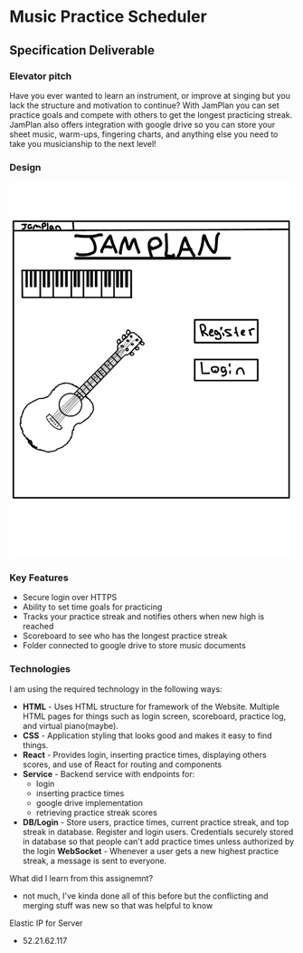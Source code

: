 # Music Practice Scheduler

## Specification Deliverable

### Elevator pitch

Have you ever wanted to learn an instrument, or improve at singing but you lack the structure and motivation to continue? With JamPlan you can set practice goals and compete with others to get the longest practicing streak. JamPlan also offers integration with google drive so you can store your sheet music, warm-ups, fingering charts, and anything else you need to take you musicianship to the next level!

### Design 

![Mock](WebsiteOutlinePictures/Homepage.jpeg)

### Key Features

- Secure login over HTTPS
- Ability to set time goals for practicing 
- Tracks your practice streak and notifies others when new high is reached 
- Scoreboard to see who has the longest practice streak
- Folder connected to google drive to store music documents


### Technologies 

I am using the required technology in the following ways:

- **HTML** - Uses HTML structure for framework of the Website. Multiple HTML pages for things such as login screen, scoreboard, practice log, and virtual piano(maybe). 
- **CSS** - Application styling that looks good and makes it easy to find things.
- **React** - Provides login, inserting practice times, displaying others scores, and use of React for routing and components 
- **Service** - Backend service with endpoints for:
   - login
   - inserting practice times
   - google drive implementation 
   - retrieving practice streak scores 
- **DB/Login** - Store users, practice times, current practice streak, and top streak in database. Register and login users. Credentials securely stored in database so that people can't add practice times unless authorized by the login
**WebSocket** - Whenever a user gets a new highest practice streak, a message is sent to everyone. 




















What did I learn from this assignemnt?
   - not much, I've kinda done all of this before but the conflicting and merging stuff was new so that was helpful to know


Elastic IP for Server
   - 52.21.62.117
   

